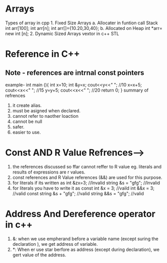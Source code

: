 # Arrays
Types of array in cpp
    1. Fixed Size Arrays
        a. Allocater in funtion call Stack
            int arr[100];
            int arr[n];
            int arr[]={10.20,30,40};
        b. Allocated on Heap
            int *arr= new int [n];
    2. Dynamic Sized Arrays
        vextor in c++ STL

# Reference in C++
 ## Note - references  are intrnal const pointers
example-
    int main (){
        int x=10;
        int &y=x;
        cout<<y<<" ";  //10
        x=x+5;
        cout<<x<<" ";  //15
        y=y+5;
        cout<<x<<" ";  //20
        return 0;
    }
summary of refrences 
1. it create alias.
2. must be asigned when declared.
3. cannot refer to naother loaction 
4. cannot be null
5. safer.
6. easier to use.

# Const AND R Value Refrences-->

1. the references discussed so ffar cannot reffer to R value eg. literals and results of expressions are r values.
2. const references and R Value references (&&) are used for this purpose.
3. for literals if its written as 
    int &zx=3; //Invalid
    string &s = "gfg"; //Invalid
4. for literals you have to write it as
    const int &x = 3; //vaild
    int &&x = 3; //valid
    const string &s + "gfg"; //valid
    string &&s = "gfg"; //valid

# Address And Dereference operator in c++
1. &: when we use empherand before a variable name (except suring the declaration ), we get address of variable.
2. *: When er use star berfore as address (except during declaration), we gert value of the address.
